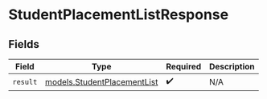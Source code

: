 # StudentPlacementListResponse


## Fields

| Field                                                            | Type                                                             | Required                                                         | Description                                                      |
| ---------------------------------------------------------------- | ---------------------------------------------------------------- | ---------------------------------------------------------------- | ---------------------------------------------------------------- |
| `result`                                                         | [models.StudentPlacementList](../models/studentplacementlist.md) | :heavy_check_mark:                                               | N/A                                                              |
